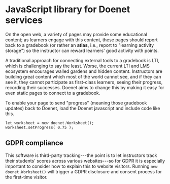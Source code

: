 # JavaScript library for Doenet services

On the open web, a variety of pages may provide some educational
content; as learners engage with this content, these pages should
report back to a gradebook (or rather an **atlas,** i.e., report to
"learning activity storage") so the instructor can reward learners'
good activity with points.

A traditional approach for connecting external tools to a gradebook is
LTI, which is challenging to say the least.  Worse, the current LTI
and LMS ecosystem encourages walled gardens and hidden content.
Instructors are building great content which most of the world cannot
see, and if they can see it, they cannot participate as first-class
learners, seeing their progress, recording their successes.  Doenet
aims to change this by making it easy for even static pages to connect
to a gradebook.

To enable your page to send "progress" (meaning those gradebook updates) back
to Doenet, load the Doenet javascript and include code like this.
```
let worksheet = new doenet.Worksheet();
worksheet.setProgress( 0.75 );
```



## GDPR compliance

This software is third-party tracking---the point is to let
instructors track their students' scores across various websites---so
for GDPR it is especially important to consider how to explain this to
website visitors.  Running `new doenet.Worksheet()` will trigger a
GDPR disclosure and consent process for the first-time visitor.
